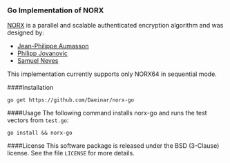 ### Go Implementation of NORX

[NORX](https://norx.io) is a parallel and scalable authenticated encryption algorithm and was designed by:

  * [Jean-Philippe Aumasson](https://aumasson.jp)
  * [Philipp Jovanovic](http://cryptomaths.com)
  * [Samuel Neves](http://eden.dei.uc.pt/~sneves/)

This implementation currently supports only NORX64 in sequential mode.



####Installation
```
go get https://github.com/Daeinar/norx-go
```

####Usage
The following command installs norx-go and runs the test vectors from `test.go`:
```
go install && norx-go
```

####License
This software package is released under the BSD (3-Clause) license. See the file `LICENSE` for more details.
